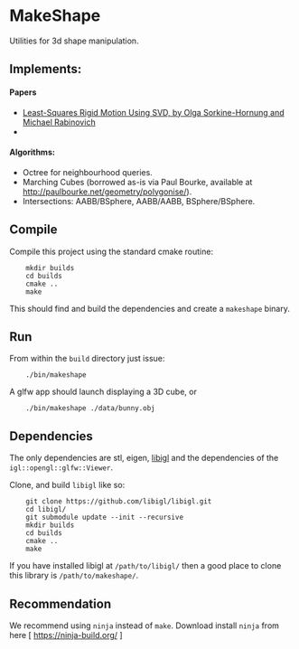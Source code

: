 # MakeShape

Utilities for 3d shape manipulation.

## Implements:

#### Papers
* [ Least-Squares Rigid Motion Using SVD, by Olga Sorkine-Hornung and Michael Rabinovich ](https://igl.ethz.ch/projects/ARAP/svd_rot.pdf)
*
 
#### Algorithms:
* Octree for neighbourhood queries.
* Marching Cubes (borrowed as-is via Paul Bourke, available at http://paulbourke.net/geometry/polygonise/).
* Intersections: AABB/BSphere, AABB/AABB, BSphere/BSphere.

## Compile

Compile this project using the standard cmake routine:
```
    mkdir builds
    cd builds
    cmake ..
    make
```
This should find and build the dependencies and create a `makeshape` binary.

## Run

From within the `build` directory just issue:
```
    ./bin/makeshape
```
A glfw app should launch displaying a 3D cube,  or
```
    ./bin/makeshape ./data/bunny.obj
```

## Dependencies

The only dependencies are stl, eigen, [libigl](http://libigl.github.io/libigl/) and the 
dependencies of the `igl::opengl::glfw::Viewer`.

Clone, and build `libigl` like so:
```
    git clone https://github.com/libigl/libigl.git
    cd libigl/
    git submodule update --init --recursive
    mkdir builds
    cd builds
    cmake ..
    make
```
If you have installed libigl at `/path/to/libigl/` then a good place to clone this library 
is `/path/to/makeshape/`.

## Recommendation
We recommend using `ninja` instead of `make`. Download install `ninja` from here [
https://ninja-build.org/ ]
